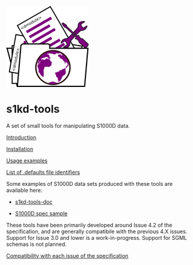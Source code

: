 ![s1kd-tools logo](doc/ICN-S1000DTOOLS-A-000000-A-KHZAE-00001-A-001-01.PNG)

s1kd-tools
==========

A set of small tools for manipulating S1000D data.

[Introduction](INTRO.md)

[Installation](INSTALL.md)

[Usage examples](EXAMPLE.md)

[List of .defaults file identifiers](DEFAULTS.md)

Some examples of S1000D data sets produced with these tools are available here:

-   [s1kd-tools-doc](http://github.com/kibook/s1kd-tools-doc)

-   [S1000D spec sample](http://github.com/kibook/S1000D)

These tools have been primarily developed around Issue 4.2 of the specification, and are generally compatibile with the previous 4.X issues. Support for Issue 3.0 and lower is a work-in-progress. Support for SGML schemas is not planned.

[Compatibility with each issue of the specification](COMPATIBILITY.md)
